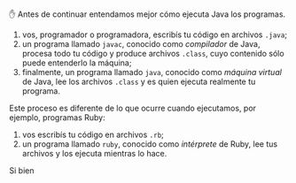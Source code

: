:hand: Antes de continuar entendamos mejor cómo ejecuta Java los programas. 

1. vos, programador o programadora, escribís tu código en archivos `.java`;
2. un programa llamado `javac`, conocido como _compilador_ de Java, procesa todo tu código y produce archivos `.class`, cuyo contenido sólo puede entenderlo la máquina;  
3. finalmente, un programa llamado `java`, conocido como _máquina virtual_ de Java, lee los archivos `.class` y es quien ejecuta realmente tu programa. 

Este proceso es diferente de lo que ocurre cuando ejecutamos, por ejemplo, programas Ruby: 

1. vos escribís tu código en archivos `.rb`;
2. un programa llamado `ruby`, conocido como _intérprete_ de Ruby, lee tus archivos y los ejecuta mientras lo hace. 

Si bien 
